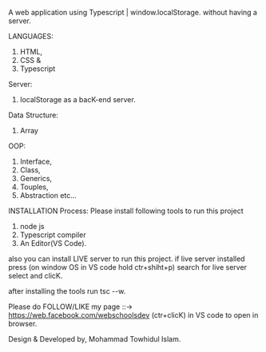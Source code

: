 A web application using Typescript | window.localStorage. without having a server.

LANGUAGES:
1. HTML,
2. CSS &
3. Typescript

Server:
1. localStorage as a bacK-end server.

Data Structure:
1. Array

OOP:
1. Interface,
2. Class,
3. Generics,
4. Touples,
5. Abstraction etc...



INSTALLATION Process:
Please install following tools to run this project

1. node js
2. Typescript compiler
3. An Editor(VS Code).

also you can install LIVE server to run this project.
if live server installed press (on window OS in VS code hold ctr+shiht+p) search for live server select and clicK.


after installing the tools
run tsc --w.

Please do FOLLOW/LIKE my page ::-> https://web.facebook.com/webschoolsdev (ctr+clicK) in VS code to open in browser.


Design & Developed by,
Mohammad Towhidul Islam.
